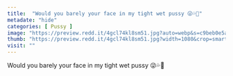 ```yaml
---
title:  "Would you barely your face in my tight wet pussy 😜💦🤤"
metadate: "hide"
categories: [ Pussy ]
image: "https://preview.redd.it/4gcl74kl8sm51.jpg?auto=webp&s=c9beb0e5a7675fceb910aaf3bd40dcb6e07944f0"
thumb: "https://preview.redd.it/4gcl74kl8sm51.jpg?width=1080&crop=smart&auto=webp&s=7d5aea606aab95e3b5aec3480dca4bb74eda84fc"
visit: ""
---
```

Would you barely your face in my tight wet pussy 😜💦🤤
